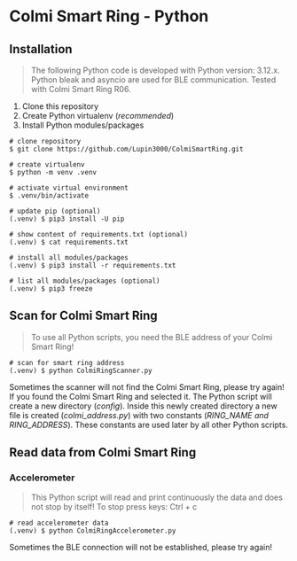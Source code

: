 # Colmi Smart Ring - Python

## Installation

> The following Python code is developed with Python version: 3.12.x. Python bleak and asyncio are used for BLE communication. Tested with Colmi Smart Ring R06.

1. Clone this repository
2. Create Python virtualenv (_recommended_)
3. Install Python modules/packages

```shell
# clone repository
$ git clone https://github.com/Lupin3000/ColmiSmartRing.git

# create virtualenv
$ python -m venv .venv

# activate virtual environment
$ .venv/bin/activate

# update pip (optional)
(.venv) $ pip3 install -U pip

# show content of requirements.txt (optional)
(.venv) $ cat requirements.txt

# install all modules/packages
(.venv) $ pip3 install -r requirements.txt

# list all modules/packages (optional)
(.venv) $ pip3 freeze
```

## Scan for Colmi Smart Ring

> To use all Python scripts, you need the BLE address of your Colmi Smart Ring!

```shell
# scan for smart ring address
(.venv) $ python ColmiRingScanner.py
```

Sometimes the scanner will not find the Colmi Smart Ring, please try again! If you found the Colmi Smart Ring and selected it. The Python script will create a new directory (_config_). Inside this newly created directory a new file is created (_colmi_address.py_) with two constants (_RING_NAME and RING_ADDRESS_). These constants are used later by all other Python scripts.

## Read data from Colmi Smart Ring

### Accelerometer

> This Python script will read and print continuously the data and does not stop by itself! To stop press keys: Ctrl + c

```shell
# read accelerometer data 
(.venv) $ python ColmiRingAccelerometer.py
```

Sometimes the BLE connection will not be established, please try again!
